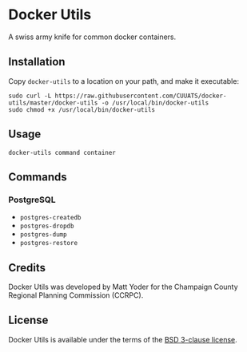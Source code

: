 # Docker Utils

A swiss army knife for common docker containers.

## Installation
Copy `docker-utils` to a location on your path, and make it executable:

```
sudo curl -L https://raw.githubusercontent.com/CUUATS/docker-utils/master/docker-utils -o /usr/local/bin/docker-utils
sudo chmod +x /usr/local/bin/docker-utils
```

## Usage

```
docker-utils command container
```

## Commands

### PostgreSQL

* `postgres-createdb`
* `postgres-dropdb`
* `postgres-dump`
* `postgres-restore`

## Credits
Docker Utils was developed by Matt Yoder for the Champaign County Regional
Planning Commission (CCRPC).

## License
Docker Utils is available under the terms of the [BSD 3-clause
license](https://github.com/CUUATS/docker-utils/blob/master/LICENSE.md).
